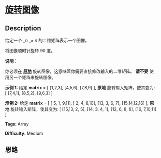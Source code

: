 # [旋转图像][title]

## Description

给定一个 _n  _×  _n_ 的二维矩阵表示一个图像。

将图像顺时针旋转 90 度。

**说明：**

你必须在
**[原地](https://baike.baidu.com/item/%E5%8E%9F%E5%9C%B0%E7%AE%97%E6%B3%95)**
旋转图像，这意味着你需要直接修改输入的二维矩阵。 **请不要** 使用另一个矩阵来旋转图像。

**示例 1:**
            给定 **matrix** =     [      [1,2,3],      [4,5,6],      [7,8,9]    ],        **原地** 旋转输入矩阵，使其变为:    [      [7,4,1],      [8,5,2],      [9,6,3]    ]    

**示例 2:**
            给定 **matrix** =    [      [ 5, 1, 9,11],      [ 2, 4, 8,10],      [13, 3, 6, 7],      [15,14,12,16]    ],         **原地** 旋转输入矩阵，使其变为:    [      [15,13, 2, 5],      [14, 3, 4, 1],      [12, 6, 8, 9],      [16, 7,10,11]    ]    


**Tags:** Array

**Difficulty:** Medium

## 思路

[title]: https://leetcode-cn.com/problems/rotate-image
